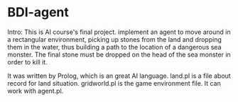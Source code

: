 # BDI-agent
Intro:
This is AI course's final project. implement an agent to move around in a rectangular environment, picking up stones from the land and dropping them in the water, thus building a path to the location of a dangerous sea monster. The final stone must be dropped on the head of the sea monster in order to kill it.

It was written by Prolog, which is an great AI language.
land.pl is a file about record for land situation.
gridworld.pl is the game environment file. It can work with agent.pl.
